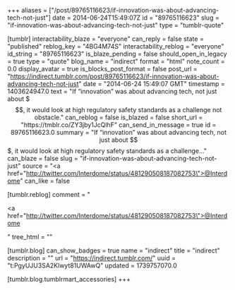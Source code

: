 +++
aliases = ["/post/89765116623/if-innovation-was-about-advancing-tech-not-just"]
date = 2014-06-24T15:49:07Z
id = "89765116623"
slug = "if-innovation-was-about-advancing-tech-not-just"
type = "tumblr-quote"

[tumblr]
interactability_blaze = "everyone"
can_reply = false
state = "published"
reblog_key = "4BG4M74S"
interactability_reblog = "everyone"
id_string = "89765116623"
is_blaze_pending = false
should_open_in_legacy = true
type = "quote"
blog_name = "indirect"
format = "html"
note_count = 0.0
display_avatar = true
is_blocks_post_format = false
post_url = "https://indirect.tumblr.com/post/89765116623/if-innovation-was-about-advancing-tech-not-just"
date = "2014-06-24 15:49:07 GMT"
timestamp = 1403624947.0
text = "If &ldquo;innovation&rdquo; was about advancing tech, not just about $$$, it would look at high regulatory safety standards as a challenge not obstacle."
can_reblog = false
is_blazed = false
short_url = "https://tmblr.co/ZY3jby1JcQlhF"
can_send_in_message = true
id = 89765116623.0
summary = "If “innovation” was about advancing tech, not just about $$$, it would look at high regulatory safety standards as a challenge..."
can_blaze = false
slug = "if-innovation-was-about-advancing-tech-not-just"
source = "<a href=\"http://twitter.com/Interdome/status/481290508187082753\">@Interdome</a>"
can_like = false

[tumblr.reblog]
comment = "<p><a href=\"http://twitter.com/Interdome/status/481290508187082753\">@Interdome</a></p>"
tree_html = ""

[tumblr.blog]
can_show_badges = true
name = "indirect"
title = "indirect"
description = ""
url = "https://indirect.tumblr.com/"
uuid = "t:PgyUJU3SA2Klwyt81UWAwQ"
updated = 1739757070.0

[tumblr.blog.tumblrmart_accessories]
+++
